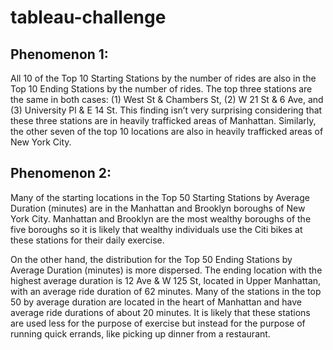 # tableau-challenge

## Phenomenon 1:

All 10 of the Top 10 Starting Stations by the number of rides are also in the Top 10 Ending Stations by the number of rides. The top three stations are the same in both cases: (1) West St & Chambers St, (2) W 21 St & 6 Ave, and (3) University Pl & E 14 St. This finding isn’t very surprising considering that these three stations are in heavily trafficked areas of Manhattan. Similarly, the other seven of the top 10 locations are also in heavily trafficked areas of New York City.

## Phenomenon 2:

Many of the starting locations in the Top 50 Starting Stations by Average Duration (minutes) are in the Manhattan and Brooklyn boroughs of New York City. Manhattan and Brooklyn are the most wealthy boroughs of the five boroughs so it is likely that wealthy individuals use the Citi bikes at these stations for their daily exercise.

On the other hand, the distribution for the Top 50 Ending Stations by Average Duration (minutes) is more dispersed. The ending location with the highest average duration is 12 Ave & W 125 St, located in Upper Manhattan, with an average ride duration of 62 minutes. Many of the stations in the top 50 by average duration are located in the heart of Manhattan and have average ride durations of about 20 minutes. It is likely that these stations are used less for the purpose of exercise but instead for the purpose of running quick errands, like picking up dinner from a restaurant.


